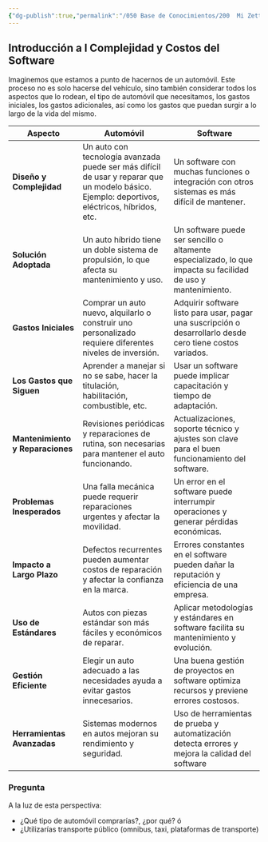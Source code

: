 ```yaml
---
{"dg-publish":true,"permalink":"/050 Base de Conocimientos/200  Mi Zettelkasten/100 Docencia/IS1/2025/Clase 03 Costos y Complejidad del Software/Zk Introducción a la Complejidad y Costos del Software/","tags":["digitalGarden","costos","complejidad"]}
---
```


## Introducción a l Complejidad y Costos del Software
Imaginemos que estamos a punto de hacernos de un automóvil. Este proceso no es solo hacerse del vehículo, sino también considerar todos los aspectos que lo rodean, el tipo de automóvil que necesitamos, los gastos iniciales, los gastos adicionales, así como los gastos que puedan surgir a lo largo de la vida del mismo.

| Aspecto                          | Automóvil                                                                                                                                     | Software                                                                                                      |
| -------------------------------- | --------------------------------------------------------------------------------------------------------------------------------------------- | ------------------------------------------------------------------------------------------------------------- |
| **Diseño y Complejidad**         | Un auto con tecnología avanzada puede ser más difícil de usar y reparar que un modelo básico. Ejemplo: deportivos, eléctricos, híbridos, etc. | Un software con muchas funciones o integración con otros sistemas es más difícil de mantener.                 |
| **Solución Adoptada**            | Un auto híbrido tiene un doble sistema de propulsión, lo que afecta su mantenimiento y uso.                                                   | Un software puede ser sencillo o altamente especializado, lo que impacta su facilidad de uso y mantenimiento. |
| **Gastos Iniciales**             | Comprar un auto nuevo, alquilarlo o construir uno personalizado requiere diferentes niveles de inversión.                                     | Adquirir software listo para usar, pagar una suscripción o desarrollarlo desde cero tiene costos variados.    |
| **Los Gastos que Siguen**        | Aprender a manejar si no se sabe, hacer la titulación, habilitación, combustible, etc.                                                        | Usar un software puede implicar capacitación y tiempo de adaptación.                                          |
| **Mantenimiento y Reparaciones** | Revisiones periódicas y reparaciones de rutina, son necesarias para mantener el auto funcionando.                                             | Actualizaciones, soporte técnico y ajustes son clave para el buen funcionamiento del software.                |
| **Problemas Inesperados**        | Una falla mecánica puede requerir reparaciones urgentes y afectar la movilidad.                                                               | Un error en el software puede interrumpir operaciones y generar pérdidas económicas.                          |
| **Impacto a Largo Plazo**        | Defectos recurrentes pueden aumentar costos de reparación y afectar la confianza en la marca.                                                 | Errores constantes en el software pueden dañar la reputación y eficiencia de una empresa.                     |
| **Uso de Estándares**            | Autos con piezas estándar son más fáciles y económicos de reparar.                                                                            | Aplicar metodologías y estándares en software facilita su mantenimiento y evolución.                          |
| **Gestión Eficiente**            | Elegir un auto adecuado a las necesidades ayuda a evitar gastos innecesarios.                                                                 | Una buena gestión de proyectos en software optimiza recursos y previene errores costosos.                     |
| **Herramientas Avanzadas**       | Sistemas modernos en autos mejoran su rendimiento y seguridad.                                                                                | Uso de herramientas de prueba y automatización detecta errores y mejora la calidad del software               |
### Pregunta
A la luz de esta perspectiva:
- ¿Qué tipo de automóvil comprarías?, ¿por qué? ó
- ¿Utilizarías transporte público (omnibus, taxi, plataformas de transporte)